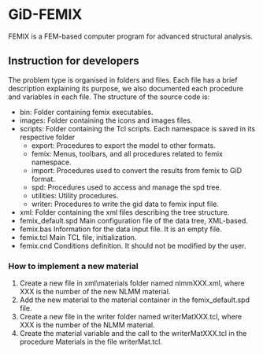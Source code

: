 # GiD-FEMIX

FEMIX is a FEM-based computer program for advanced structural analysis.

## Instruction for developers

The problem type is organised in folders and files. Each file has a brief
description explaining its purpose, we also documented each procedure and variables in each file. The structure of the source code is:

- bin: Folder containing femix executables.
- images: Folder containing the icons and images files.
- scripts: Folder containing the Tcl scripts. Each namespace is saved in its respective folder
  - export: Procedures to export the model to other formats.
  - femix: Menus, toolbars, and all procedures related to femix namespace.
  - import: Procedures used to convert the results from femix to GiD format.
  - spd: Procedures used to access and manage the spd tree.
  - utilities: Utility procedures.
  - writer: Procedures to write the gid data to femix input file.
- xml: Folder containing the xml files describing the tree structure.
- femix_default.spd Main configuration file of the data tree, XML-based.
- femix.bas Information for the data input file. It is an empty file.
- femix.tcl Main TCL file, initialization.
- femix.cnd Conditions definition. It should not be modified by the user.

### How to implement a new material

1. Create a new file in xml\materials folder named nlmmXXX.xml, where XXX is
   the number of the new NLMM material.
1. Add the new material to the material container in the femix_default.spd
   file.
1. Create a new file in the writer folder named writerMatXXX.tcl, where XXX is
   the number of the NLMM material.
1. Create the material variable and the call to the writerMatXXX.tcl in the
   procedure Materials in the file writerMat.tcl.
